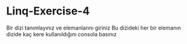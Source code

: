 # Linq-Exercise-4
Bir dizi tanımlayınız ve elemanlarını giriniz Bu dizideki her bir elemanın dizide kaç kere kullanıldığını consola basınız